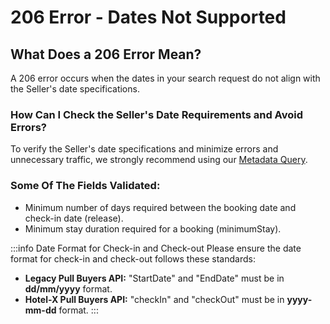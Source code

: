 ﻿---
sidebar_position: 11
---

# 206 Error - Dates Not Supported

## What Does a 206 Error Mean?
A 206 error occurs when the dates in your search request do not align with the Seller's date specifications.

### How Can I Check the Seller's Date Requirements and Avoid Errors?
To verify the Seller's date specifications and minimize errors and unnecessary traffic, we strongly recommend using our [Metadata Query](/docs/apis/for-buyers/hotel-x-pull-buyers-api/content/metadata).

### Some Of The Fields Validated:
- Minimum number of days required between the booking date and check-in date (release).
- Minimum stay duration required for a booking (minimumStay).

:::info Date Format for Check-in and Check-out
Please ensure the date format for check-in and check-out follows these standards:

- **Legacy Pull Buyers API:** "StartDate" and "EndDate" must be in **dd/mm/yyyy** format.
- **Hotel-X Pull Buyers API:** "checkIn" and "checkOut" must be in **yyyy-mm-dd** format.
:::
